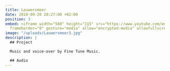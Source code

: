 ```yaml
---
title: Lauwersmeer
date: 2018-09-20 20:27:00 +02:00
position: 3
embed: <iframe width="560" height="315" src="https://www.youtube.com/embed/uaxbj3yd0Vw?rel=0&amp;showinfo=0"
  frameborder="0" gesture="media" allow="encrypted-media" allowfullscreen></iframe>
image: "/uploads/Lauwersmeer3.jpg"
description: |
  ## Project

  Music and voice-over by Fine Tune Music.

  ## Audio
---
```


